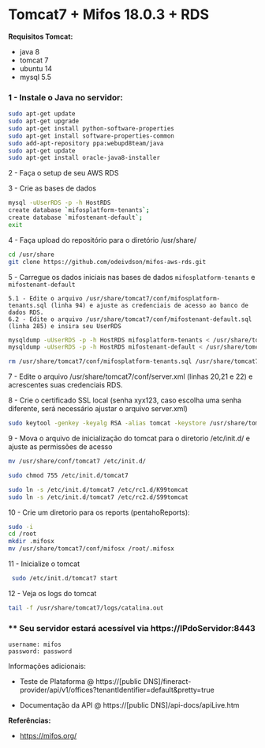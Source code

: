 # Tomcat7 + Mifos 18.0.3 + RDS

__Requisitos Tomcat:__
- java 8
- tomcat 7
- ubuntu 14
- mysql 5.5



### 1 - Instale o Java no servidor:

```bash
sudo apt-get update
sudo apt-get upgrade
sudo apt-get install python-software-properties 
sudo apt-get install software-properties-common
sudo add-apt-repository ppa:webupd8team/java 
sudo apt-get update 
sudo apt-get install oracle-java8-installer
```

2 - Faça o setup de seu AWS RDS

3 - Crie as bases de dados 
```bash
mysql -uUserRDS -p -h HostRDS
create database `mifosplatform-tenants`;
create database `mifostenant-default`;
exit 
```

4 - Faça upload do repositório para o diretório /usr/share/

```bash
cd /usr/share
git clone https://github.com/odeivdson/mifos-aws-rds.git
```

5 - Carregue os dados iniciais nas bases de dados  `mifosplatform-tenants` e `mifostenant-default`

    5.1 - Edite o arquivo /usr/share/tomcat7/conf/mifosplatform-tenants.sql (linha 94) e ajuste as credenciais de acesso ao banco de dados RDS.
    6.2 - Edite o arquivo /usr/share/tomcat7/conf/mifostenant-default.sql (linha 285) e insira seu UserRDS

```bash
mysqldump -uUserRDS -p -h HostRDS mifosplatform-tenants < /usr/share/tomcat7/conf/mifosplatform-tenants.sql
mysqldump -uUserRDS -p -h HostRDS mifostenant-default < /usr/share/tomcat7/conf/mifostenant-default.sql

rm /usr/share/tomcat7/conf/mifosplatform-tenants.sql /usr/share/tomcat7/conf/mifostenant-default.sql
```

7 - Edite o arquivo /usr/share/tomcat7/conf/server.xml (linhas 20,21 e 22) e acrescentes suas credenciais RDS.

8 - Crie o certificado SSL local (senha xyx123, caso escolha uma senha diferente, será necessário ajustar o arquivo server.xml)

```bash
sudo keytool -genkey -keyalg RSA -alias tomcat -keystore /usr/share/tomcat.keystore
```

9 - Mova o arquivo de inicialização do tomcat para o diretorio  /etc/init.d/ e ajuste as permissões de acesso

```bash
mv /usr/share/conf/tomcat7 /etc/init.d/

sudo chmod 755 /etc/init.d/tomcat7

sudo ln -s /etc/init.d/tomcat7 /etc/rc1.d/K99tomcat
sudo ln -s /etc/init.d/tomcat7 /etc/rc2.d/S99tomcat
``` 

10 - Crie um diretorio para os reports (pentahoReports):

```bash
sudo -i 
cd /root 
mkdir .mifosx
mv /usr/share/tomcat7/conf/mifosx /root/.mifosx 
```

11 - Inicialize o tomcat

```bash
 sudo /etc/init.d/tomcat7 start
```

12 - Veja os logs do tomcat

```bash
tail -f /usr/share/tomcat7/logs/catalina.out 
```


### ** Seu servidor estará acessível via https://IPdoServidor:8443

    username: mifos
    password: password


Informações adicionais:

- Teste de Plataforma @ https://[public DNS]/fineract-provider/api/v1/offices?tenantIdentifier=default&pretty=true

- Documentação da API @ https://[public DNS]/api-docs/apiLive.htm


__Referências:__

- https://mifos.org/
